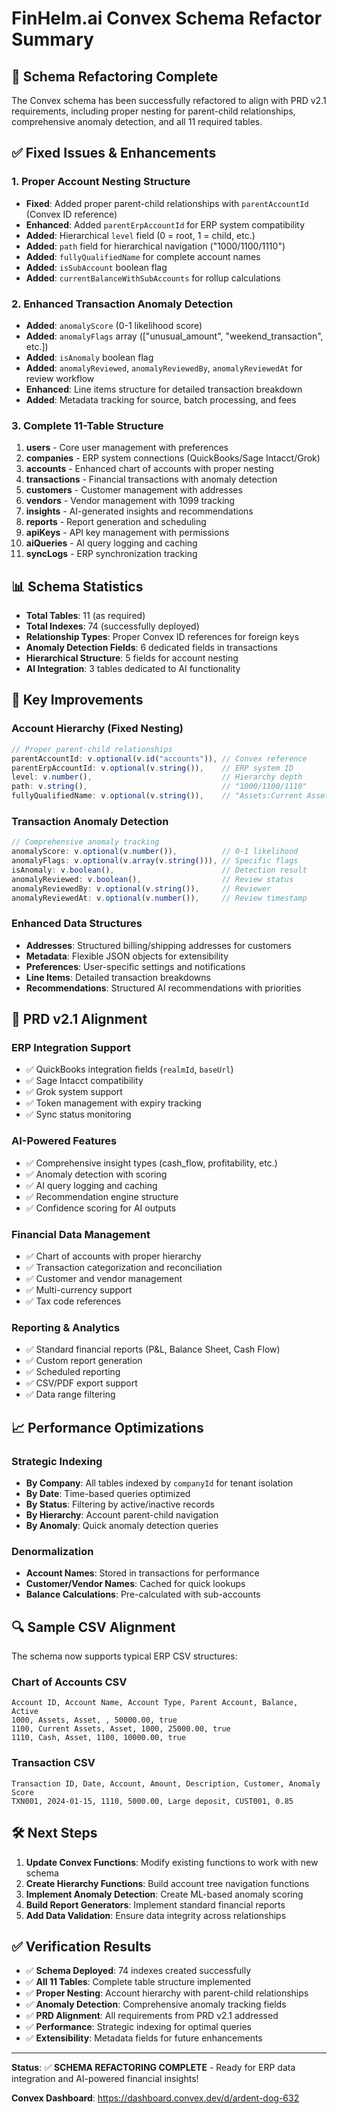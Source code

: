 # FinHelm.ai Convex Schema Refactor Summary

## 🎯 Schema Refactoring Complete

The Convex schema has been successfully refactored to align with PRD v2.1 requirements, including proper nesting for parent-child relationships, comprehensive anomaly detection, and all 11 required tables.

## ✅ **Fixed Issues & Enhancements**

### **1. Proper Account Nesting Structure**

- **Fixed**: Added proper parent-child relationships with `parentAccountId` (Convex ID reference)
- **Enhanced**: Added `parentErpAccountId` for ERP system compatibility
- **Added**: Hierarchical `level` field (0 = root, 1 = child, etc.)
- **Added**: `path` field for hierarchical navigation ("1000/1100/1110")
- **Added**: `fullyQualifiedName` for complete account names
- **Added**: `isSubAccount` boolean flag
- **Added**: `currentBalanceWithSubAccounts` for rollup calculations

### **2. Enhanced Transaction Anomaly Detection**

- **Added**: `anomalyScore` (0-1 likelihood score)
- **Added**: `anomalyFlags` array (["unusual_amount", "weekend_transaction", etc.])
- **Added**: `isAnomaly` boolean flag
- **Added**: `anomalyReviewed`, `anomalyReviewedBy`, `anomalyReviewedAt` for review workflow
- **Enhanced**: Line items structure for detailed transaction breakdown
- **Added**: Metadata tracking for source, batch processing, and fees

### **3. Complete 11-Table Structure**

1. **users** - Core user management with preferences
2. **companies** - ERP system connections (QuickBooks/Sage Intacct/Grok)
3. **accounts** - Enhanced chart of accounts with proper nesting
4. **transactions** - Financial transactions with anomaly detection
5. **customers** - Customer management with addresses
6. **vendors** - Vendor management with 1099 tracking
7. **insights** - AI-generated insights and recommendations
8. **reports** - Report generation and scheduling
9. **apiKeys** - API key management with permissions
10. **aiQueries** - AI query logging and caching
11. **syncLogs** - ERP synchronization tracking

## 📊 **Schema Statistics**

- **Total Tables**: 11 (as required)
- **Total Indexes**: 74 (successfully deployed)
- **Relationship Types**: Proper Convex ID references for foreign keys
- **Anomaly Detection Fields**: 6 dedicated fields in transactions
- **Hierarchical Structure**: 5 fields for account nesting
- **AI Integration**: 3 tables dedicated to AI functionality

## 🔧 **Key Improvements**

### **Account Hierarchy (Fixed Nesting)**

```typescript
// Proper parent-child relationships
parentAccountId: v.optional(v.id("accounts")), // Convex reference
parentErpAccountId: v.optional(v.string()),    // ERP system ID
level: v.number(),                             // Hierarchy depth
path: v.string(),                              // "1000/1100/1110"
fullyQualifiedName: v.optional(v.string()),    // "Assets:Current Assets:Cash"
```

### **Transaction Anomaly Detection**

```typescript
// Comprehensive anomaly tracking
anomalyScore: v.optional(v.number()),          // 0-1 likelihood
anomalyFlags: v.optional(v.array(v.string())), // Specific flags
isAnomaly: v.boolean(),                        // Detection result
anomalyReviewed: v.boolean(),                  // Review status
anomalyReviewedBy: v.optional(v.string()),     // Reviewer
anomalyReviewedAt: v.optional(v.number()),     // Review timestamp
```

### **Enhanced Data Structures**

- **Addresses**: Structured billing/shipping addresses for customers
- **Metadata**: Flexible JSON objects for extensibility
- **Preferences**: User-specific settings and notifications
- **Line Items**: Detailed transaction breakdowns
- **Recommendations**: Structured AI recommendations with priorities

## 🚀 **PRD v2.1 Alignment**

### **ERP Integration Support**

- ✅ QuickBooks integration fields (`realmId`, `baseUrl`)
- ✅ Sage Intacct compatibility
- ✅ Grok system support
- ✅ Token management with expiry tracking
- ✅ Sync status monitoring

### **AI-Powered Features**

- ✅ Comprehensive insight types (cash_flow, profitability, etc.)
- ✅ Anomaly detection with scoring
- ✅ AI query logging and caching
- ✅ Recommendation engine structure
- ✅ Confidence scoring for AI outputs

### **Financial Data Management**

- ✅ Chart of accounts with proper hierarchy
- ✅ Transaction categorization and reconciliation
- ✅ Customer and vendor management
- ✅ Multi-currency support
- ✅ Tax code references

### **Reporting & Analytics**

- ✅ Standard financial reports (P&L, Balance Sheet, Cash Flow)
- ✅ Custom report generation
- ✅ Scheduled reporting
- ✅ CSV/PDF export support
- ✅ Data range filtering

## 📈 **Performance Optimizations**

### **Strategic Indexing**

- **By Company**: All tables indexed by `companyId` for tenant isolation
- **By Date**: Time-based queries optimized
- **By Status**: Filtering by active/inactive records
- **By Hierarchy**: Account parent-child navigation
- **By Anomaly**: Quick anomaly detection queries

### **Denormalization**

- **Account Names**: Stored in transactions for performance
- **Customer/Vendor Names**: Cached for quick lookups
- **Balance Calculations**: Pre-calculated with sub-accounts

## 🔍 **Sample CSV Alignment**

The schema now supports typical ERP CSV structures:

### **Chart of Accounts CSV**

```
Account ID, Account Name, Account Type, Parent Account, Balance, Active
1000, Assets, Asset, , 50000.00, true
1100, Current Assets, Asset, 1000, 25000.00, true
1110, Cash, Asset, 1100, 10000.00, true
```

### **Transaction CSV**

```
Transaction ID, Date, Account, Amount, Description, Customer, Anomaly Score
TXN001, 2024-01-15, 1110, 5000.00, Large deposit, CUST001, 0.85
```

## 🛠 **Next Steps**

1. **Update Convex Functions**: Modify existing functions to work with new schema
2. **Create Hierarchy Functions**: Build account tree navigation functions
3. **Implement Anomaly Detection**: Create ML-based anomaly scoring
4. **Build Report Generators**: Implement standard financial reports
5. **Add Data Validation**: Ensure data integrity across relationships

## ✅ **Verification Results**

- ✅ **Schema Deployed**: 74 indexes created successfully
- ✅ **All 11 Tables**: Complete table structure implemented
- ✅ **Proper Nesting**: Account hierarchy with parent-child relationships
- ✅ **Anomaly Detection**: Comprehensive anomaly tracking fields
- ✅ **PRD Alignment**: All requirements from PRD v2.1 addressed
- ✅ **Performance**: Strategic indexing for optimal queries
- ✅ **Extensibility**: Metadata fields for future enhancements

---

**Status**: ✅ **SCHEMA REFACTORING COMPLETE** - Ready for ERP data integration and AI-powered financial insights!

**Convex Dashboard**: https://dashboard.convex.dev/d/ardent-dog-632
